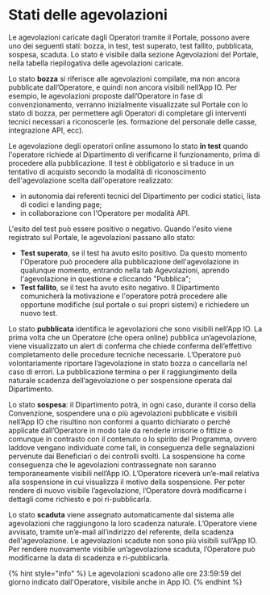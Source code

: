 # Stati delle agevolazioni

Le agevolazioni caricate dagli Operatori tramite il Portale, possono avere uno dei seguenti stati: bozza, in test, test superato, test fallito, pubblicata, sospesa, scaduta. Lo stato è visibile dalla sezione Agevolazioni del Portale, nella tabella riepilogativa delle agevolazioni caricate.

Lo stato **bozza** si riferisce alle agevolazioni compilate, ma non ancora pubblicate dall’Operatore, e quindi non ancora visibili nell’App IO. Per esempio, le agevolazioni proposte dall’Operatore in fase di convenzionamento, verranno inizialmente visualizzate sul Portale con lo stato di bozza, per permettere agli Operatori di completare gli interventi tecnici necessari a riconoscerle (es. formazione del personale delle casse, integrazione API, ecc).

Le agevolazione degli operatori online assumono lo stato **in test** quando l'operatore richiede al Dipartimento di verificarne il funzionamento, prima di procedere alla pubblicazione. Il test è obbligatorio e si traduce in un tentativo di acquisto secondo la modalità di riconoscimento dell'agevolazione scelta dall'operatore realizzato:

* in autonomia dai referenti tecnici del Dipartimento per codici statici, lista di codici e landing page;
* in collaborazione con l'Operatore per modalità API.

L'esito del test può essere positivo o negativo. Quando l'esito viene registrato sul Portale, le agevolazioni passano allo stato:

* **Test superato**, se il test ha avuto esito positivo. Da questo momento l'Operatore può procedere alla pubblicazione dell'agevolazione in qualunque momento, entrando nella tab Agevolazioni, aprendo l'agevolazione in questione e cliccando "Pubblica";
* **Test fallito**, se il test ha avuto esito negativo. Il Dipartimento comunicherà la motivazione e l'operatore potrà procedere alle opportune modifiche (sul portale o sui propri sistemi) e richiedere un nuovo test.

Lo stato **pubblicata** identifica le agevolazioni che sono visibili nell’App IO. La prima volta che un Operatore (che opera online) pubblica un’agevolazione, viene visualizzato un alert di conferma che chiede conferma dell’effettivo completamento delle procedure tecniche necessarie. L’Operatore può volontariamente riportare l’agevolazione in stato bozza o cancellarla nel caso di errori. La pubblicazione termina o per il raggiungimento della naturale scadenza dell’agevolazione o per sospensione operata dal Dipartimento.

Lo stato **sospesa**: il Dipartimento potrà, in ogni caso, durante il corso della Convenzione, sospendere una o più agevolazioni pubblicate e visibili nell’App IO che risultino non conformi a quanto dichiarato o perché applicate dall’Operatore in modo tale da renderle irrisorie o fittizie o comunque in contrasto con il contenuto o lo spirito del Programma, ovvero laddove vengano individuate come tali, in conseguenza delle segnalazioni pervenute dai Beneficiari o dei controlli svolti. La sospensione ha come conseguenza che le agevolazioni contrassegnate non saranno temporaneamente visibili nell’App IO. L’Operatore riceverà un’e-mail relativa alla sospensione in cui visualizza il motivo della sospensione. Per poter rendere di nuovo visibile l’agevolazione, l’Operatore dovrà modificarne i dettagli come richiesto e poi ri-pubblicarla.

Lo stato **scaduta** viene assegnato automaticamente dal sistema alle agevolazioni che raggiungono la loro scadenza naturale. L’Operatore viene avvisato, tramite un’e-mail all’indirizzo del referente, della scadenza dell'agevolazione. Le agevolazioni scadute non sono più visibili sull’App IO. Per rendere nuovamente visibile un’agevolazione scaduta, l’Operatore può modificarne la data di scadenza e ri-pubblicarla.

{% hint style="info" %}
Le agevolazioni scadono alle ore 23:59:59 del giorno indicato dall'Operatore, visibile anche in App IO.
{% endhint %}

